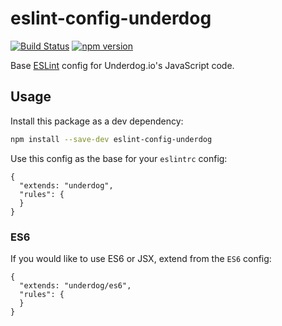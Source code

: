 eslint-config-underdog
======================
[![Build Status](https://travis-ci.org/underdogio/eslint-config-underdog.svg?branch=master)](https://travis-ci.org/underdogio/eslint-config-underdog)
[![npm version](https://badge.fury.io/js/eslint-config-underdog.svg)](http://badge.fury.io/js/eslint-config-underdog)

Base [ESLint](http://eslint.org/) config for Underdog.io's JavaScript code.

## Usage
Install this package as a dev dependency:

```bash
npm install --save-dev eslint-config-underdog
```

Use this config as the base for your `eslintrc` config:

```
{
  "extends: "underdog",
  "rules": {
  }
}
```

### ES6

If you would like to use ES6 or JSX, extend from the `ES6` config:

```
{
  "extends: "underdog/es6",
  "rules": {
  }
}
```
